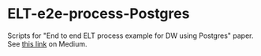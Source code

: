 # ELT-e2e-process-Postgres
Scripts for "End to end ELT process example for DW using Postgres" paper. See [this link]([url](https://sefedo.medium.com/end-to-end-elt-process-example-for-dw-using-postgres-4d1a8cefd7e3)) on Medium.
